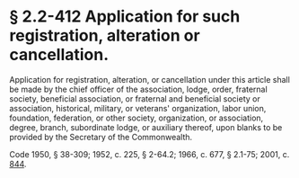 # § 2.2-412 Application for such registration, alteration or cancellation.

<p>Application for registration, alteration, or cancellation under this article shall be made by the chief officer of the association, lodge, order, fraternal society, beneficial association, or fraternal and beneficial society or association, historical, military, or veterans' organization, labor union, foundation, federation, or other society, organization, or association, degree, branch, subordinate lodge, or auxiliary thereof, upon blanks to be provided by the Secretary of the Commonwealth.</p><p>Code 1950, § 38-309; 1952, c. 225, § 2-64.2; 1966, c. 677, § 2.1-75; 2001, c. <a href='http://lis.virginia.gov/cgi-bin/legp604.exe?011+ful+CHAP0844'>844</a>.</p>